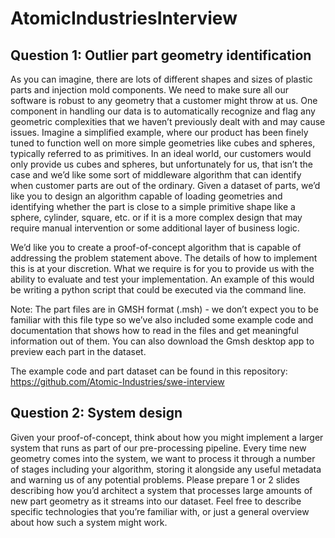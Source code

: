 # AtomicIndustriesInterview

## Question 1: Outlier part geometry identification
As you can imagine, there are lots of different shapes and sizes of plastic parts and injection mold components. We need to make sure all our software is robust to any geometry that a customer might throw at us. One component in handling our data is to automatically recognize and flag any geometric complexities that we haven’t previously dealt with and may cause issues. Imagine a simplified example, where our product has been finely tuned to function well on more simple geometries like cubes and spheres, typically referred to as primitives. In an ideal world, our customers would only provide us cubes and spheres, but unfortunately for us, that isn’t the case and we’d like some sort of middleware algorithm that can identify when customer parts are out of the ordinary.  Given a dataset of parts, we’d like you to design an algorithm capable of loading geometries and identifying whether the part is close to a simple primitive shape like a sphere, cylinder, square, etc. or if it is a more complex design that may require manual intervention or some additional layer of business logic.

We’d like you to create a proof-of-concept algorithm that is capable of addressing the problem statement above. The details of how to implement this is at your discretion. What we require is for you to provide us with the ability to evaluate and test your implementation. An example of this would be writing a python script that could be executed via the command line.
 
Note: The part files are in GMSH format (.msh) - we don’t expect you to be familiar with this file type so we’ve also included some example code and documentation that shows how to read in the files and get meaningful information out of them. You can also download the Gmsh desktop app to preview each part in the dataset.

The example code and part dataset can be found in this repository: https://github.com/Atomic-Industries/swe-interview 

## Question 2: System design
Given your proof-of-concept, think about how you might implement a larger system that runs as part of our pre-processing pipeline. Every time new geometry comes into the system, we want to process it through a number of stages including your algorithm, storing it alongside any useful metadata and warning us of any potential problems. Please prepare 1 or 2 slides describing how you’d architect a system that processes large amounts of new part geometry as it streams into our dataset. Feel free to describe specific technologies that you’re familiar with, or just a general overview about how such a system might work.

